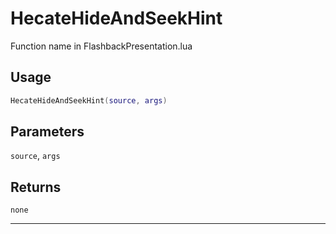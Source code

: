 # HecateHideAndSeekHint
Function name in FlashbackPresentation.lua
## Usage
```lua
HecateHideAndSeekHint(source, args)
```
## Parameters
`source`, `args`
## Returns
`none`

---